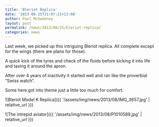 ```yaml
---
title: 'Bleriot Replica'
date: '2013-08-25T21:07:21+13:00'
author: Paul McSweeney
layout: post
permalink: /news/2013/08/25/bleriot-replica/
categories: news
---
```


Last week, we picked up this intriguing Bleriot replica. All complete except for the wings (there are plans for those). 

A quick kick of the tyres and check of the fluids before kicking it into life and taxing it around the apron. 

After over 4 years of inactivity it started well and ran like the proverbial “Swiss watch”.

Some here got into theme just a little too much for comfort.

![Bleriot Model K Replica]({{ '/assets/img/news/2013/08/IMG_3657.jpg' | relative_url }})

![The intrepid aviator]({{ '/assets/img/news/2013/08/P1010589.jpg' | relative_url }})
